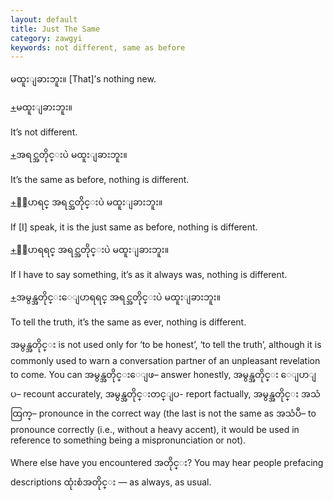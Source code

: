 ```yaml
---
layout: default
title: Just The Same
category: zawgyi
keywords: not different, same as before
---
```


<p><span class='zawgyi'>မထူးျခားဘူး။</span> [That]’s nothing new.</p>
<p class="hide-trigger"><a href='#'>+</a><span class='zawgyi'>မထူးျခားဘူး။</span></p>
<p class='hide-this'>It’s not different.</p>

<p class="hide-trigger"><a href='#'>+</a><span class='zawgyi'>အရင္အတိုင္းပဲ မထူးျခားဘူး။</span></p>
<p class='hide-this'>It’s the same as before, nothing is different.</p>

<p class="hide-trigger"><a href='#'>+</a><span class='zawgyi'>ေျပာရင္ အရင္အတိုင္းပဲ မထူးျခားဘူး။</span></p>
<p class='hide-this'>If [I] speak, it is the just same as before, nothing is different.</p>

<p class="hide-trigger"><a href='#'>+</a><span class='zawgyi'>ေျပာရရင္ အရင္အတိုင္းပဲ မထူးျခားဘူး။</span></p>
<p class='hide-this'>If I have to say something, it’s as it always was, nothing is different.</p>

<p class="hide-trigger"><a href='#'>+</a><span class='zawgyi'>အမွန္အတိုင္းေျပာရရင္ အရင္အတိုင္းပဲ မထူးျခားဘူး။</span></p>
<p class='hide-this'>To tell the truth, it’s the same as ever, nothing is different.</p>

<p><span class='zawgyi'>အမွန္အတိုင္း</span> is not used only for ‘to be honest’, ‘to tell the truth’, although it is commonly used to warn a conversation partner of an unpleasant revelation to come. You can <span class='zawgyi'>အမွန္အတိုင္းေျဖ</span>– answer honestly, <span class='zawgyi'>အမွန္အတိုင္း ေျပာျပ</span>– recount accurately, <span class='zawgyi'>အမွန္အတိုင္းတင္ျပ</span>- report factually, <span class='zawgyi'>အမွန္အတိုင္း အသံထြက္</span>– pronounce in the correct way (the last is not the same as <span class='zawgyi'>အသံပီ</span>– to pronounce correctly (i.e., without a heavy accent), it would be used in reference to something being a mispronunciation or not).</p>
<p>Where else have you encountered <span class='zawgyi'>အတိုင္း</span>? You may hear people prefacing descriptions <span class='zawgyi'>ထုံးစံအတိုင္း</span> — as always, as usual.</p>
